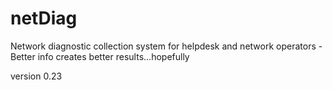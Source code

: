 # netDiag
Network diagnostic collection system for helpdesk and network operators - Better info creates better results...hopefully

version 0.23
